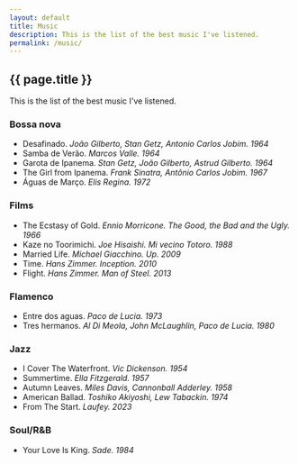 ```yaml
---
layout: default
title: Music
description: This is the list of the best music I've listened.
permalink: /music/
---
```


## {{ page.title }}

This is the list of the best music I've listened.

### Bossa nova
* Desafinado. *João Gilberto, Stan Getz, Antonio Carlos Jobim. 1964*
* Samba de Verão. *Marcos Valle. 1964*
* Garota de Ipanema. *Stan Getz, João Gilberto, Astrud Gilberto. 1964*
* The Girl from Ipanema. *Frank Sinatra, Antônio Carlos Jobim. 1967*
* Águas de Março. *Elis Regina. 1972*


### Films
* The Ecstasy of Gold. *Ennio Morricone. The Good, the Bad and the Ugly. 1966*
* Kaze no Toorimichi. *Joe Hisaishi. Mi vecino Totoro. 1988*
* Married Life. *Michael Giacchino. Up. 2009*
* Time. *Hans Zimmer. Inception. 2010*
* Flight. *Hans Zimmer. Man of Steel. 2013*


### Flamenco
* Entre dos aguas. *Paco de Lucia. 1973*
* Tres hermanos. *Al Di Meola, John McLaughlin, Paco de Lucia. 1980*


### Jazz
* I Cover The Waterfront. *Vic Dickenson. 1954*
* Summertime. *Ella Fitzgerald. 1957*
* Autumn Leaves. *Miles Davis, Cannonball Adderley. 1958*
* American Ballad. *Toshiko Akiyoshi, Lew Tabackin. 1974*
* From The Start. *Laufey. 2023*


### Soul/R&B
* Your Love Is King. *Sade. 1984*
